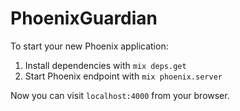 # PhoenixGuardian

To start your new Phoenix application:

1. Install dependencies with `mix deps.get`
2. Start Phoenix endpoint with `mix phoenix.server`

Now you can visit `localhost:4000` from your browser.

